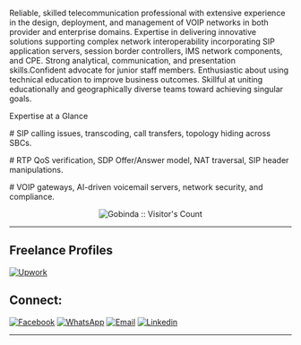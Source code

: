 <div align="left">
  <p> 
Reliable, skilled telecommunication professional with extensive experience in the design, deployment, and management of VOIP networks in both provider and enterprise domains. Expertise in delivering innovative solutions supporting complex network interoperability incorporating SIP application servers, session border controllers, IMS network components, and CPE. Strong analytical, communication, and presentation skills.Confident advocate for junior staff members. Enthusiastic about using technical education to improve business outcomes. Skillful at uniting educationally and geographically diverse teams toward achieving singular goals.
 <p>
Expertise at a Glance
<p>
# SIP calling issues, transcoding, call transfers, topology hiding across SBCs.
<p>
# RTP QoS verification, SDP Offer/Answer model, NAT traversal, SIP header manipulations.
<p>
# VOIP gateways, AI-driven voicemail servers, network security, and compliance.
</p>    

</div>



<div align="center"> <p><img src="https://profile-counter.glitch.me/{gobinda}/count.svg" alt="Gobinda :: Visitor's Count" /></p> </div>

<hr>

## Freelance Profiles
[![Upwork](https://img.shields.io/badge/UpWork-6FDA44?style=for-the-badge&logo=Upwork&logoColor=white)](https://www.upwork.com/freelancers/~01793259a67052b161)

## Connect:
[![Facebook](https://img.shields.io/badge/Facebook-%231877F2.svg?logo=Facebook&logoColor=white&style=for-the-badge)](https://www.facebook.com/gp007bd)
[![WhatsApp](https://img.shields.io/badge/WhatsApp-25D366?logo=whatsapp&logoColor=white&style=for-the-badge)](https://wa.me/+12707768622)
[![Email](https://img.shields.io/badge/Gmail-D14836?style=for-the-badge&logo=gmail&logoColor=white)](mailto:gobindabd@gmail.com)
[![Linkedin](https://img.shields.io/badge/linkedin-blue)](https://www.linkedin.com/in/gobinda/)

<hr>








